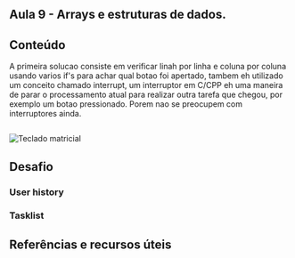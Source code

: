 ## Aula 9 - Arrays e estruturas de dados.

## Conteúdo

A primeira solucao consiste em verificar linah por linha e coluna por coluna usando varios if's para achar qual botao foi apertado, tambem eh utilizado um conceito chamado interrupt, um interruptor em C/CPP eh uma maneira de parar o processamento atual para realizar outra tarefa que chegou, por exemplo um botao pressionado. Porem nao se preocupem com interruptores ainda.

```cpp

```

![Teclado matricial](../../img/1sem/08/teclado.png)

## Desafio

### User history



### Tasklist



## Referências e recursos úteis

[]()
